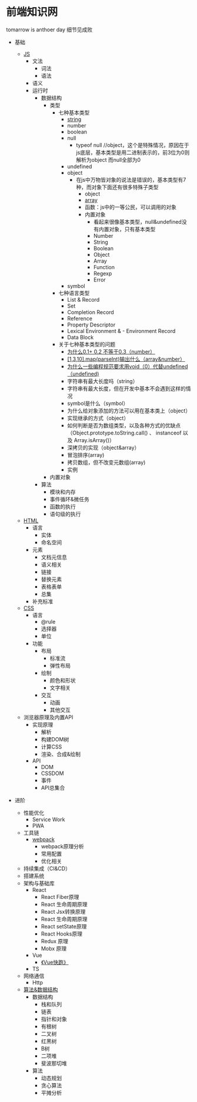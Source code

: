# 前端知识网
tomarrow is anthoer day
细节见成败

- 基础
    - [JS](https://github.com/Vstar18/FE-knowledge-JS)
      - 文法
        - 词法
        - 语法
      - 语义
      - 运行时
        - 数据结构
            - 类型
              - 七种基本类型
                  - [string](https://github.com/Vstar18/FE-knowledge-JS/issues/5)
                  - number
                  - boolean
                  - null
                    - typeof null //object，这个是特殊情况，原因在于js底层，基本类型是用二进制表示的，前3位为0则解析为object
                        而null全部为0
                  - undefined
                  - object
                    - 在js中万物皆对象的说法是错误的，基本类型有7种，而对象下面还有很多特殊子类型
                      - object
                      - [array](https://github.com/Vstar18/FE-knowledge-JS/issues/1)
                      - 函数：js中的一等公民，可以调用的对象
                      - 内置对象
                        - 看起来很像基本类型，null&undefined没有内置对象，只有基本类型
                        - Number
                        - String
                        - Boolean
                        - Object
                        - Array
                        - Function
                        - Regexp
                        - Error
                  - symbol
              - 七种语言类型
                  -  List & Record
                  - Set
                  - Completion Record
                  - Reference
                  - Property Descriptor
                  - Lexical Environment & - Environment Record
                  - Data Block
              - 关于七种基本类型的问题
                  - [为什么0.1+ 0.2 不等于0.3（number）](https://github.com/Vstar18/FE-knowledge-JS/issues/4)
                  - [[1,3,10].map(parseInt)输出什么（array&number）](https://github.com/Vstar18/FE-knowledge-JS/issues/2)
                  - [为什么一些编程规范要求用void（0）代替undefined（undefined)](https://github.com/Vstar18/FE-knowledge-JS/issues/3)
                  - 字符串有最大长度吗（string）
                   - 字符串有最大长度，但在开发中基本不会遇到这样的情况
                  - symbol是什么（symbol）
                  - 为什么给对象添加的方法可以用在基本类上（object）
                  - 实现继承的方式（object）
                  - 如何判断是否为数组类型，以及各种方式的优缺点（Object.prototype.toString.call() 、 instanceof 以及 Array.isArray()）
                  - 深拷贝的实现（object&array）
                  - 冒泡排序(array)
                  - 拷贝数组，但不改变元数组(array)
                - 实例
          - 内置对象
        - 算法
            - 模块和内存
            - 事件循环&微任务
            - 函数的执行
            - 语句级的执行
    - [HTML](https://github.com/Vstar18/FE-knowledge-HTML)
        - 语言
            - 实体
            - 命名空间
        - 元素
            - 文档元信息
            - 语义相关
            - 链接
            - 替换元素
            - 表格表单
            - 总集
        - 补充标准
    - [CSS](https://github.com/Vstar18/FE-knowledge-CSS)
        - 语言
            - @rule
            - 选择器
            - 单位
        - 功能
            - 布局
                - 标准流
                - 弹性布局
            - 绘制
                - 颜色和形状
                - 文字相关
            - 交互
                - 动画
                - 其他交互
    - 浏览器原理及内置API
        - 实现原理
            - 解析
            - 构建DOM树
            - 计算CSS
            - 渲染、合成&绘制
        - API
            - DOM
            - CSSDOM
            - 事件
            - API总集合
 
- 进阶
    - 性能优化
        - Service Work
        - PWA
    - 工具链
        - [webpack](https://github.com/Vstar18/FE-knowledge-webpack)
            - webpack原理分析
            - 常用配置
            - 优化相关
    - 持续集成（CI&CD）
    - 搭建系统
    - 架构与基础库
        - React
            - React Fiber原理
            - React 生命周期原理
            - React Jsx转换原理
            - React 生命周期原理 
            - React setState原理
            - React Hooks原理
            - Redux 原理
            - Mobx 原理
        - Vue
            - [《Vue快跑》](https://github.com/Vstar18/Learn-Books/issues/18)
        - TS 
    - 网络通信
        - Http
    - [算法&数据结构](https://github.com/Vstar18/FE-knowledge-algorithm)
        - 数据结构
            - 栈和队列
            - 链表
            - 指针和对象
            - 有根树
            - 二叉树
            - 红黑树
            - B树
            - 二项堆
            - 斐波那切堆
        - 算法
            - 动态规划
            - 贪心算法
            - 平摊分析
